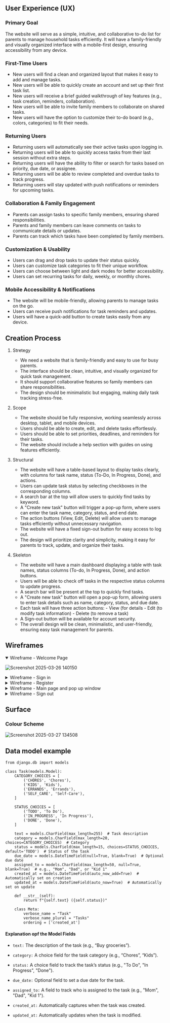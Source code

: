 
## User Experience (UX)

### Primary Goal

The website will serve as a simple, intuitive, and collaborative to-do list for parents to manage household tasks efficiently. It will have a family-friendly and visually organized interface with a mobile-first design, ensuring accessibility from any device.

### First-Time Users

- New users will find a clean and organized layout that makes it easy to add and manage tasks.
- New users will be able to quickly create an account and set up their first task list.
- New users will receive a brief guided walkthrough of key features (e.g., task creation, reminders, collaboration).
- New users will be able to invite family members to collaborate on shared tasks.
- New users will have the option to customize their to-do board (e.g., colors, categories) to fit their needs.


### Returning Users

- Returning users will automatically see their active tasks upon logging in.
- Returning users will be able to quickly access tasks from their last session without extra steps.
- Returning users will have the ability to filter or search for tasks based on priority, due date, or assignee.
- Returning users will be able to review completed and overdue tasks to track progress.
- Returning users will stay updated with push notifications or reminders for upcoming tasks.

### Collaboration & Family Engagement

- Parents can assign tasks to specific family members, ensuring shared responsibilities.
- Parents and family members can leave comments on tasks to communicate details or updates.
- Parents can track which tasks have been completed by family members.

### Customization & Usability

- Users can drag and drop tasks to update their status quickly.
- Users can customize task categories to fit their unique workflow.
- Users can choose between light and dark modes for better accessibility.
- Users can set recurring tasks for daily, weekly, or monthly chores.

### Mobile Accessibility & Notifications

- The website will be mobile-friendly, allowing parents to manage tasks on the go.
- Users can receive push notifications for task reminders and updates.
- Users will have a quick-add button to create tasks easily from any device.

## Creation Process

1. Stretegy
   - We need a website that is family-friendly and easy to use for busy parents.
   - The interface should be clean, intuitive, and visually organized for quick task management.
   - It should support collaborative features so family members can share responsibilities.
   - The design should be minimalistic but engaging, making daily task tracking stress-free.

2. Scope
   - The website should be fully responsive, working seamlessly across desktop, tablet, and mobile devices.
   - Users should be able to create, edit, and delete tasks effortlessly.
   - Users should be able to set priorities, deadlines, and reminders for their tasks.
   - The website should include a help section with guides on using features efficiently.
  
3. Structural
   - The website will have a table-based layout to display tasks clearly, with columns for task name, status (To-Do, In Progress, Done), and actions.
   - Users can update task status by selecting checkboxes in the corresponding columns.
   - A search bar at the top will allow users to quickly find tasks by keyword.
   - A "Create new task" button will trigger a pop-up form, where users can enter the task name, category, status, and end date.
   - The action buttons (View, Edit, Delete) will allow users to manage tasks efficiently without unnecessary navigation.
   - The website will have a fixed sign-out button for easy access to log out.
   - The design will prioritize clarity and simplicity, making it easy for parents to track, update, and organize their tasks.

4. Skeleton
   - The website will have a main dashboard displaying a table with task names, status columns (To-do, In Progress, Done), and action buttons.
   - Users will be able to check off tasks in the respective status columns to update progress.
   - A search bar will be present at the top to quickly find tasks.
   - A "Create new task" button will open a pop-up form, allowing users to enter task details such as name, category, status, and due date.
   - Each task will have three action buttons:
                     - View (for details
                     - Edit (to modify task information)
                     - Delete (to remove a task)
   - A Sign-out button will be available for account security.
   - The overall design will be clean, minimalistic, and user-friendly, ensuring easy task management for parents.


## Wireframes 
<details open>
<summary>Wireframe - Welcome Page</summary>
  
![Screenshot 2025-03-26 140150](https://github.com/user-attachments/assets/2c00e1fb-9762-48af-82a9-70b3a14ddc61)

</details>

<details>
<summary>Wireframe - Sign in</summary>

![Screenshot 2025-03-26 140822](https://github.com/user-attachments/assets/bbc0a8f5-6f2d-4842-896f-003a1e6e4e2c)

</details>

<details>
<summary>Wireframe - Register</summary>

![Screenshot 2025-03-26 140723](https://github.com/user-attachments/assets/b7257e43-e055-4dce-91e6-07351ebb770c)



</details>

<details>
<summary>Wireframe - Main page and pop up window</summary>

![Screenshot 2025-03-26 140459](https://github.com/user-attachments/assets/dec6576f-a039-472f-8fa1-8765198809d7)


</details>

<details>
<summary>Wireframe - Sign out</summary>

![Screenshot 2025-03-26 140649](https://github.com/user-attachments/assets/97457920-760a-4dd3-898d-d4b9f7d98286)



</details>

## Surface

### Colour Scheme 

![Screenshot 2025-03-27 134508](https://github.com/user-attachments/assets/7ce31ec4-cabf-4ef7-937b-be9828669b77)


## Data model example

```
from django.db import models

class Task(models.Model):
    CATEGORY_CHOICES = [
        ('CHORES', 'Chores'),
        ('KIDS', 'Kids'),
        ('ERRANDS', 'Errands'),
        ('SELF_CARE', 'Self-Care'),
    ]
    
    STATUS_CHOICES = [
        ('TODO', 'To Do'),
        ('IN_PROGRESS', 'In Progress'),
        ('DONE', 'Done'),
    ]
    
    text = models.CharField(max_length=255)  # Task description
    category = models.CharField(max_length=20, choices=CATEGORY_CHOICES)  # Category
    status = models.CharField(max_length=15, choices=STATUS_CHOICES, default='TODO')  # Status of the task
    due_date = models.DateTimeField(null=True, blank=True)  # Optional due date
    assigned_to = models.CharField(max_length=50, null=True, blank=True)  # e.g., "Mom", "Dad", or "Kid 1"
    created_at = models.DateTimeField(auto_now_add=True)  # Automatically set on creation
    updated_at = models.DateTimeField(auto_now=True)  # Automatically set on update
    
    def __str__(self):
        return f"{self.text} ({self.status})"

    class Meta:
        verbose_name = "Task"
        verbose_name_plural = "Tasks"
        ordering = ['created_at']

```
#### Explanation opf the Model Fields

- `text:` The description of the task (e.g., “Buy groceries”).

- `category:` A choice field for the task category (e.g., “Chores”, “Kids”).

- `status:` A choice field to track the task’s status (e.g., "To Do", "In Progress", "Done").

- `due_date:` Optional field to set a due date for the task.

- `assigned_to:` A field to track who is assigned to the task (e.g., "Mom", "Dad", "Kid 1").

- `created_at:` Automatically captures when the task was created.

- `updated_at:` Automatically updates when the task is modified.

